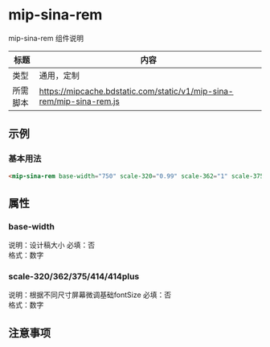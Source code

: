 # mip-sina-rem

mip-sina-rem 组件说明

标题|内容
----|----
类型|通用，定制
所需脚本|https://mipcache.bdstatic.com/static/v1/mip-sina-rem/mip-sina-rem.js

## 示例

### 基本用法
```html
<mip-sina-rem base-width="750" scale-320="0.99" scale-362="1" scale-375="1" scale-414="0.97"></mip-sina-rem>
```

## 属性

### base-width

说明：设计稿大小
必填：否   
格式：数字    

### scale-320/362/375/414/414plus

说明：根据不同尺寸屏幕微调基础fontSize
必填：否   
格式：数字  

## 注意事项

